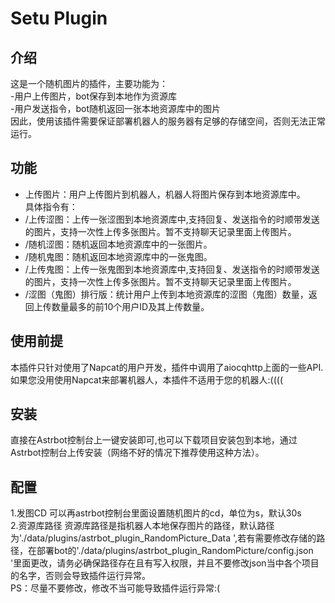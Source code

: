 # Setu Plugin

## 介绍

这是一个随机图片的插件，主要功能为：<br>
    -用户上传图片，bot保存到本地作为资源库<br>
    -用户发送指令，bot随机返回一张本地资源库中的图片<br>
因此，使用该插件需要保证部署机器人的服务器有足够的存储空间，否则无法正常运行。<br>

## 功能
- 上传图片：用户上传图片到机器人，机器人将图片保存到本地资源库中。<br>
     具体指令有：
- /上传涩图：上传一张涩图到本地资源库中,支持回复、发送指令的时顺带发送的图片，支持一次性上传多张图片。暂不支持聊天记录里面上传图片。<br>
- /随机涩图：随机返回本地资源库中的一张图片。<br>
- /随机鬼图：随机返回本地资源库中的一张鬼图。<br>
- /上传鬼图：上传一张鬼图到本地资源库中,支持回复、发送指令的时顺带发送的图片，支持一次性上传多张图片。暂不支持聊天记录里面上传图片。<br>
- /涩图（鬼图）排行版：统计用户上传到本地资源库的涩图（鬼图）数量，返回上传数量最多的前10个用户ID及其上传数量。<br>

## 使用前提
本插件只针对使用了Napcat的用户开发，插件中调用了aiocqhttp上面的一些API.<br>
如果您没用使用Napcat来部署机器人，本插件不适用于您的机器人:(((( <br>

## 安装
直接在Astrbot控制台上一键安装即可,也可以下载项目安装包到本地，通过Astrbot控制台上传安装（网络不好的情况下推荐使用这种方法）。

## 配置
1.发图CD
    可以再astrbot控制台里面设置随机图片的cd，单位为s，默认30s<br>
2.资源库路径
    资源库路径是指机器人本地保存图片的路径，默认路径为'./data/plugins/astrbot_plugin_RandomPicture_Data ',若有需要修改存储的路径，在部署bot的'./data/plugins/astrbot_plugin_RandomPicture/config.json '里面更改，请务必确保路径存在且有写入权限，并且不要修改json当中各个项目的名字，否则会导致插件运行异常。<br>
    PS：尽量不要修改，修改不当可能导致插件运行异常:( <br>


